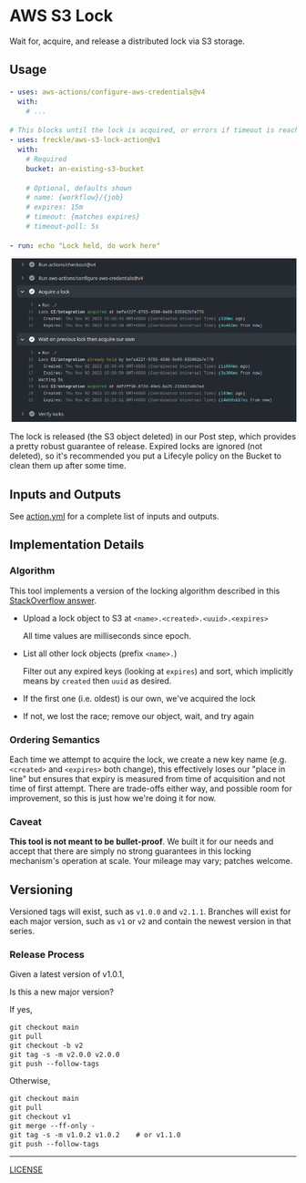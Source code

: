# AWS S3 Lock

Wait for, acquire, and release a distributed lock via S3 storage.

## Usage

```yaml
- uses: aws-actions/configure-aws-credentials@v4
  with:
    # ...

# This blocks until the lock is acquired, or errors if timeout is reached
- uses: freckle/aws-s3-lock-action@v1
  with:
    # Required
    bucket: an-existing-s3-bucket

    # Optional, defaults shown
    # name: {workflow}/{job}
    # expires: 15m
    # timeout: {matches expires}
    # timeout-poll: 5s

- run: echo "Lock held, do work here"
```

![](./screenshot.png)

The lock is released (the S3 object deleted) in our Post step, which provides a
pretty robust guarantee of release. Expired locks are ignored (not deleted), so
it's recommended you put a Lifecyle policy on the Bucket to clean them up after
some time.

## Inputs and Outputs

See [action.yml](./action.yml) for a complete list of inputs and outputs.

## Implementation Details

### Algorithm

This tool implements a version of the locking algorithm described in this
[StackOverflow answer][answer].

[answer]: https://stackoverflow.com/questions/45222819/can-pseudo-lock-objects-be-used-in-the-amazon-s3-api/75347123#75347123

- Upload a lock object to S3 at `<name>.<created>.<uuid>.<expires>`

  All time values are milliseconds since epoch.

- List all other lock objects (prefix `<name>.`)

  Filter out any expired keys (looking at `expires`) and sort, which implicitly
  means by `created` then `uuid` as desired.

- If the first one (i.e. oldest) is our own, we've acquired the lock
- If not, we lost the race; remove our object, wait, and try again

### Ordering Semantics

Each time we attempt to acquire the lock, we create a new key name (e.g.
`<created>` and `<expires>` both change), this effectively loses our "place in
line" but ensures that expiry is measured from time of acquisition and not time
of first attempt. There are trade-offs either way, and possible room for
improvement, so this is just how we're doing it for now.

### Caveat

**This tool is not meant to be bullet-proof**. We built it for our needs and
accept that there are simply no strong guarantees in this locking mechanism's
operation at scale. Your mileage may vary; patches welcome.

## Versioning

Versioned tags will exist, such as `v1.0.0` and `v2.1.1`. Branches will exist
for each major version, such as `v1` or `v2` and contain the newest version in
that series.

### Release Process

Given a latest version of v1.0.1,

Is this a new major version?

If yes,

```console
git checkout main
git pull
git checkout -b v2
git tag -s -m v2.0.0 v2.0.0
git push --follow-tags
```

Otherwise,

```console
git checkout main
git pull
git checkout v1
git merge --ff-only -
git tag -s -m v1.0.2 v1.0.2    # or v1.1.0
git push --follow-tags
```

---

[LICENSE](./LICENSE)
